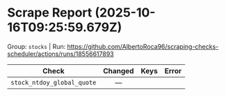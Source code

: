 # Scrape Report (2025-10-16T09:25:59.679Z)

Group: `stocks`  |  Run: https://github.com/AlbertoRoca96/scraping-checks-scheduler/actions/runs/18556617893

| Check | Changed | Keys | Error |
|---|:---:|:--|:--|
| `stock_ntdoy_global_quote` | — |  |  |
